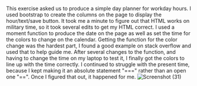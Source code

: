This exercise asked us to produce a simple day planner for workday hours.
I used bootstrap to create the columns on the page to display the hour/text/save button.
It took me a minute to figure out that HTML works on military time, so it took several edits to get my HTML correct.
I used a moment function to produce the date on the page as well as set the time for the colors to change on the calendar.
Getting the function for the color change was the hardest part, I found a good example on stack overflow and used that to help guide me.
After several changes to the function, and having to change the time on my laptop to test it, I finally got the colors to line up with the time correctly.
I continued to struggle with the present time, because I kept making it an absolute statement "===" rather than an open one "==".
Once I figured that out, it happened for me.
![Screenshot (31)](https://user-images.githubusercontent.com/76491940/111517825-dd3c6b80-872b-11eb-8870-6937e2139ea8.png)
